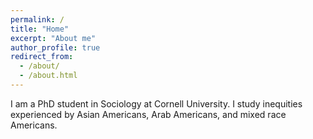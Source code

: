 ```yaml
---
permalink: /
title: "Home"
excerpt: "About me"
author_profile: true
redirect_from: 
  - /about/
  - /about.html
---
```


I am a PhD student in Sociology at Cornell University. I study inequities experienced by Asian Americans, Arab Americans, and mixed race Americans.
